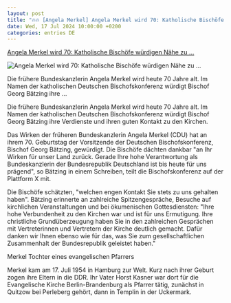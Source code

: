 ```yaml
---
layout: post
title: "🔥🔥 [Angela Merkel] Angela Merkel wird 70: Katholische Bischöfe würdigen Nähe zu ..."
date: Wed, 17 Jul 2024 10:00:00 +0200
categories: entries DE
---
```

[Angela Merkel wird 70: Katholische Bischöfe würdigen Nähe zu ...](https://www.kirche-und-leben.de/artikel/angela-merkel-70-jahre-bischoefe-katholisch-bischofskonferenz-georg-baetzing-glueckwunsch-gratulation)

![Angela Merkel wird 70: Katholische Bischöfe würdigen Nähe zu ...](https://www.kirche-und-leben.de/fileadmin/redaktion/bild/2024/07/merkel-an1130.jpg)

Die frühere Bundeskanzlerin Angela Merkel wird heute 70 Jahre alt. Im Namen der katholischen Deutschen Bischofskonferenz würdigt Bischof Georg Bätzing ihre ...

Die frühere Bundeskanzlerin Angela Merkel wird heute 70 Jahre alt. Im Namen der katholischen Deutschen Bischofskonferenz würdigt Bischof Georg Bätzing ihre Verdienste und ihren guten Kontakt zu den Kirchen.

Das Wirken der früheren Bundeskanzlerin Angela Merkel (CDU) hat an ihrem 70. Geburtstag der Vorsitzende der Deutschen Bischofskonferenz, Bischof Georg Bätzing, gewürdigt. Die Bischöfe dächten dankbar "an Ihr Wirken für unser Land zurück. Gerade Ihre hohe Verantwortung als Bundeskanzlerin der Bundesrepublik Deutschland ist bis heute für uns prägend", so Bätzing in einem Schreiben, teilt die Bischofskonferenz auf der Plattform X mit.

Die Bischöfe schätzten, "welchen engen Kontakt Sie stets zu uns gehalten haben". Bätzing erinnerte an zahlreiche Spitzengespräche, Besuche auf kirchlichen Veranstaltungen und bei ökumenischen Gottesdiensten: "Ihre hohe Verbundenheit zu den Kirchen war und ist für uns Ermutigung. Ihre christliche Grundüberzeugung haben Sie in den zahlreichen Gesprächen mit Vertreterinnen und Vertretern der Kirche deutlich gemacht. Dafür danken wir Ihnen ebenso wie für das, was Sie zum gesellschaftlichen Zusammenhalt der Bundesrepublik geleistet haben."

Merkel Tochter eines evangelischen Pfarrers

Merkel kam am 17. Juli 1954 in Hamburg zur Welt. Kurz nach ihrer Geburt zogen ihre Eltern in die DDR. Ihr Vater Horst Kasner war dort für die Evangelische Kirche Berlin-Brandenburg als Pfarrer tätig, zunächst in Quitzow bei Perleberg gehört, dann in Templin in der Uckermark.

